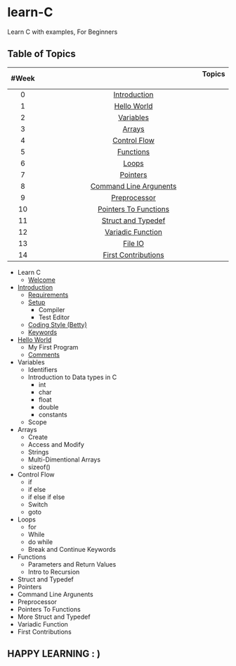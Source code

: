 # learn-C
Learn C with examples, For Beginners
## Table of Topics
| #Week | &nbsp;&nbsp;&nbsp;&nbsp;&nbsp;&nbsp;&nbsp;&nbsp;&nbsp;&nbsp;&nbsp;&nbsp;&nbsp;&nbsp;&nbsp;&nbsp;&nbsp;&nbsp;&nbsp;&nbsp;&nbsp;&nbsp;&nbsp;&nbsp;&nbsp;&nbsp;&nbsp;&nbsp;&nbsp;&nbsp;&nbsp;&nbsp;&nbsp;&nbsp;&nbsp;&nbsp;&nbsp;&nbsp;&nbsp;&nbsp;&nbsp;&nbsp;&nbsp;&nbsp;&nbsp;&nbsp;&nbsp;&nbsp;&nbsp;&nbsp;&nbsp;&nbsp;&nbsp;&nbsp;&nbsp;&nbsp;&nbsp;&nbsp;&nbsp;&nbsp;&nbsp;&nbsp;&nbsp;&nbsp;&nbsp;&nbsp;&nbsp;&nbsp;&nbsp;&nbsp;&nbsp;&nbsp;&nbsp;&nbsp;&nbsp;&nbsp;&nbsp;&nbsp;&nbsp;&nbsp;&nbsp;&nbsp;&nbsp;&nbsp;&nbsp;Topics &nbsp;&nbsp;&nbsp;&nbsp;&nbsp;&nbsp;&nbsp;&nbsp;&nbsp;&nbsp;&nbsp;&nbsp;&nbsp;&nbsp;&nbsp;&nbsp;&nbsp;&nbsp;&nbsp;&nbsp;&nbsp;&nbsp;&nbsp;&nbsp;&nbsp;&nbsp;&nbsp;&nbsp;&nbsp;&nbsp;&nbsp;&nbsp;&nbsp;&nbsp;&nbsp;&nbsp;&nbsp;&nbsp;&nbsp;&nbsp;&nbsp;&nbsp;&nbsp;&nbsp;&nbsp;&nbsp;&nbsp;&nbsp;&nbsp;&nbsp;&nbsp;&nbsp;&nbsp;&nbsp;&nbsp;&nbsp;&nbsp;&nbsp;&nbsp;&nbsp;&nbsp;&nbsp;&nbsp;&nbsp;&nbsp;&nbsp;&nbsp;&nbsp;&nbsp;&nbsp;&nbsp;&nbsp;&nbsp;&nbsp;&nbsp;&nbsp;&nbsp;&nbsp;&nbsp;&nbsp;&nbsp;&nbsp;&nbsp;&nbsp;&nbsp;&nbsp;&nbsp;&nbsp;&nbsp;&nbsp;&nbsp; |
| :--------:|:---------------------------------:|
| 0 | [Introduction](./00_Introduction/) |
| 1 | [Hello World](./01_Hello_world/) |
| 2 | [Variables]() |
| 3 | [Arrays]() |
| 4 | [Control Flow]() |
| 5 | [Functions]() |
| 6 | [Loops]() |
| 7 | [Pointers]() |
| 8 | [Command Line Argunents]() |
| 9 | [Preprocessor]()|
| 10 | [Pointers To Functions]() |
| 11 | [Struct and Typedef]() |
| 12 | [Variadic Function]() |
| 13 | [File IO]() |
| 14 | [First Contributions]() |

* Learn C
	* [Welcome](./README.md)
* [Introduction](./00_Introduction/introduction.md#introduction)
	* [Requirements](./00_Introduction/introduction.md#requirement)
	* [Setup](./00_Introduction/introduction.md#setup)
		* Compiler
		* Test Editor
	* [Coding Style (Betty)](./00_introduction/introduction.md#coding-style-betty)
	* [Keywords](./00_introduction/introduction.md#keywords)
* [Hello World](./01_Hello_world/hello_world.md#hello-world)
	* My First Program
	* [Comments](./01_Hello_world/hello_world.md#comments)
* Variables
	* Identifiers
	* Introduction to Data types in C
		* int
		* char
		* float
		* double
		* constants
	* Scope
* Arrays
	* Create
	* Access and Modify
	* Strings
	* Multi-Dimentional Arrays
	* sizeof()
* Control Flow 
	* if
	* if else
	* if else if else
	* Switch
	* goto
* Loops 
	* for
	* While
	* do while
	* Break and Continue Keywords
* Functions 
	* Parameters and Return Values
	* Intro to Recursion
* Struct and Typedef 
* Pointers 
* Command Line Argunents
* Preprocessor
* Pointers To Functions 
* More Struct and Typedef 
* Variadic Function 
* First Contributions

## HAPPY LEARNING : )